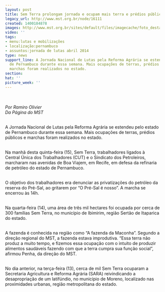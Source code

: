 ```yaml
---
layout: post
title: Sem Terra prolongam jornada e ocupam mais terra e prédios públicos em PE
legacy_url: http://www.mst.org.br/node/16111
created: 1400184878
images: http://www.mst.org.br/sites/default/files/imagecache/foto_destaque/22 de agosoto.jpg
video: ''
tags:
- menu:lutas e mobilizações
- localização:pernambuco
- assuntos:jornada de lutas abril 2014
type: news
support_line: A Jornada Nacional de Lutas pela Reforma Agrária se estendeu pelo estado
  de Pernambuco durante essa semana. Mais ocupações de terras, prédios públicos e
  marchas foram realizados no estado.
section: 
hat: ''
picture_week: ''
---
```

<p><em><br><br>Por Ramiro Olivier<br></em><em>Da Página do MST<br><br type="_moz"></em></p><p>A Jornada Nacional de Lutas pela Reforma Agrária se estendeu pelo estado de Pernambuco durante essa semana. Mais ocupações de terras, prédios públicos e marchas foram realizados no estado.&nbsp;</p><p><br>Na manhã desta quinta-feira (15), Sem Terra, trabalhadores ligados à Central Única dos Trabalhadores (CUT) e o Sindicato dos Petroleiros, marcharam nas avenidas de Boa Viajem, em Recife, em defesa da refinaria de petróleo do estado de Pernambuco.</p><p><br>O objetivo dos trabalhadores era denunciar as privatizações do petróleo da reserva do Pré-Sal, ao gritarem por “O Pré-Sal é nosso”. A marcha se encerrou às 14h.&nbsp;</p><p><br>Na quarta-feira (14), uma área de três mil hectares foi ocupada por cerca de 300 famílias Sem Terra, no município de Ibimirim, região Sertão de Itaparica do estado.&nbsp;</p><p><br>A fazenda é conhecida na região como “A fazenda da Maconha”. Segundo a direção regional do MST, a fazenda estava improdutiva. “Essa terra não produz a muito tempo, e fizemos essa ocupação com o intuito de produzir alimentos saudáveis fazendo com que a terra cumpra sua função social”, afirmou Penha, da direção do MST.</p><p><br>No dia anterior, na terça-feira (13), cerca de mil Sem Terra ocuparam a Secretaria Agricultura e Reforma Agrária (SARA) reivindicando a desapropriação de um latifúndio, no município de Moreno, localizado nas proximidades urbanas, região metropolitana do estado.</p><p>&nbsp;</p><p>&nbsp;</p>
